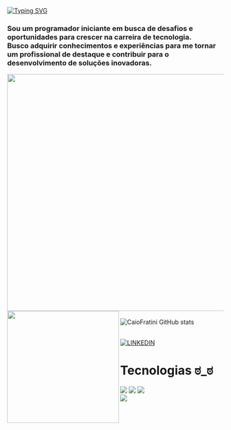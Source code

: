 
[![Typing SVG](https://readme-typing-svg.demolab.com/?lines=Software+Developer;Full+Stack)](https://git.io/typing-svg)

<h3>Sou um programador iniciante em busca de desafios e oportunidades para crescer na carreira de tecnologia.
<br> Busco adquirir conhecimentos e experiências para me tornar um profissional de destaque e contribuir para o desenvolvimento de soluções inovadoras.</h3>

 <img align="right" height="550px" src="https://i.pinimg.com/564x/e4/75/4b/e4754b959dbd3bca7cd5375d192d8dc3.jpg"/>

<img align="left" height="260px" box-sizing="250px"  src= "https://64.media.tumblr.com/899c8fc1ed7b2994c0e922edea6eea1d/tumblr_oj2skethCe1sg8uefo1_540.gifv" />

<br> ![CaioFratini GitHub stats](https://github-readme-stats.vercel.app/api?username=CaioFratini&show_icons=true&theme=github_dark)


 <br> [![LINKEDIN](https://img.shields.io/badge/LinkedIn-0E151D?style=for-the-badge&logo=linkedin&logoColor=white)](https://www.linkedin.com/in/caio-fratini/)

<h1>Tecnologias  ಠ_ಠ </h1>

<div> <img src="https://img.shields.io/badge/HTML-0E151D?style=for-the-badge&logo=html5&logoColor=white"/> 
      <img src="https://img.shields.io/badge/CSS-0E151D?&style=for-the-badge&logo=css3&logoColor=white"/> 
      <img src="https://img.shields.io/badge/JavaScript-0E151D?style=for-the-badge&logo=javascript&logoColor=white"/> <br>
      <img src="https://img.shields.io/badge/React-0E151D?style=for-the-badge&logo=react&logoColor=61DAFB"/> </div>








